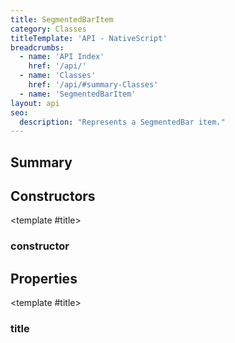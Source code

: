 ```yaml
---
title: SegmentedBarItem
category: Classes
titleTemplate: 'API - NativeScript'
breadcrumbs:
  - name: 'API Index'
    href: '/api/'
  - name: 'Classes'
    href: '/api/#summary-Classes'
  - name: 'SegmentedBarItem'
layout: api
seo:
  description: "Represents a SegmentedBar item."
---
```


<!-- This page is auto generated, do not edit manually. -->
<!-- Run "yarn generate:api-docs" to regenerate -->

<script setup lang="ts">
  import { provide } from "vue";
  import API_DATA from "./SegmentedBarItem.data.json";
  
  provide('API_DATA', API_DATA);
</script>

<APIRefHierarchy v-once />

<APIRefComment commentBase64="eyJibG9ja1RhZ3MiOltdLCJtb2RpZmllclRhZ3MiOnt9LCJzdW1tYXJ5IjpbeyJraW5kIjoidGV4dCIsInRleHQiOiJSZXByZXNlbnRzIGEgU2VnbWVudGVkQmFyIGl0ZW0uIn1dfQ==" v-once />

## <Heading ignore>Summary</Heading>

<APIRefSummary v-once />

## Constructors

<div class="">

<APIRef for="25030" v-once>

<template #title>

### constructor

</template>

</APIRef>

</div>

## Properties

<div class="isPublic">

<APIRef for="25032" v-once>

<template #title>

### title

</template>

</APIRef>

</div>
